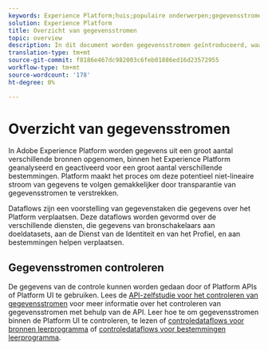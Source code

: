 ```yaml
---
keywords: Experience Platform;huis;populaire onderwerpen;gegevensstromen;dataflows;gegevens;controle;controle;monitorgegevens stromen;monitor gegevensstromen;monitor;controle dataflows;controle gegevensstromen;stroom;stroom de dienst van de stroom;
solution: Experience Platform
title: Overzicht van gegevensstromen
topic: overview
description: In dit document worden gegevensstromen geïntroduceerd, waarmee wordt aangegeven hoe deze in Adobe Experience Platform worden gebruikt.
translation-type: tm+mt
source-git-commit: f8186e467dc982003c6feb01886ed16d23572955
workflow-type: tm+mt
source-wordcount: '178'
ht-degree: 0%

---
```



# Overzicht van gegevensstromen

In Adobe Experience Platform worden gegevens uit een groot aantal verschillende bronnen opgenomen, binnen het Experience Platform geanalyseerd en geactiveerd voor een groot aantal verschillende bestemmingen. Platform maakt het proces om deze potentieel niet-lineaire stroom van gegevens te volgen gemakkelijker door transparantie van gegevensstromen te verstrekken.

Dataflows zijn een voorstelling van gegevenstaken die gegevens over het Platform verplaatsen. Deze dataflows worden gevormd over de verschillende diensten, die gegevens van bronschakelaars aan doeldatasets, aan de Dienst van de Identiteit en van het Profiel, en aan bestemmingen helpen verplaatsen.

## Gegevensstromen controleren

De gegevens van de controle kunnen worden gedaan door of Platform APIs of Platform UI te gebruiken. Lees de [API-zelfstudie voor het controleren van gegevensstromen](./api/monitor.md) voor meer informatie over het controleren van gegevensstromen met behulp van de API. Leer hoe te om gegevensstromen binnen de Platform UI te controleren, te lezen of [controledataflows voor bronnen leerprogramma](./ui/monitor-sources.md) of [controledataflows voor bestemmingen leerprogramma](./ui/monitor-destinations.md).